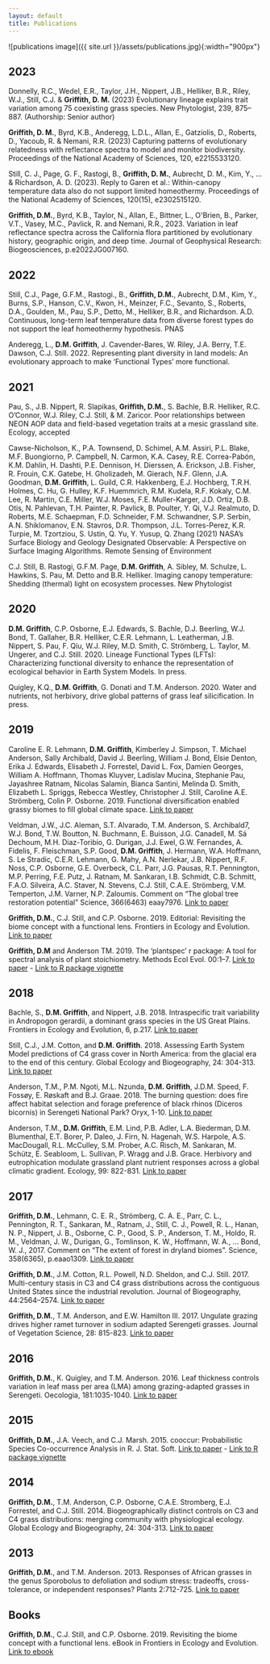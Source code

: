 ```yaml
---
layout: default
title: Publications
---
```


![publications image]({{ site.url }}/assets/publications.jpg){:width="900px"}

## 2023

Donnelly, R.C., Wedel, E.R., Taylor, J.H., Nippert, J.B., Helliker, B.R., Riley, W.J., Still, C.J. & **Griffith, D. M.** (2023) Evolutionary lineage explains trait variation among 75 coexisting grass species. New Phytologist, 239, 875–887. (Authorship: Senior author)

**Griffith, D. M.**, Byrd, K.B., Anderegg, L.D.L., Allan, E., Gatziolis, D., Roberts, D., Yacoub, R. & Nemani, R.R. (2023) Capturing patterns of evolutionary relatedness with reflectance spectra to model and monitor biodiversity. Proceedings of the National Academy of Sciences, 120, e2215533120.  

Still, C. J., Page, G. F., Rastogi, B., **Griffith, D. M.**, Aubrecht, D. M., Kim, Y., ... & Richardson, A. D. (2023). Reply to Garen et al.: Within-canopy temperature data also do not support limited homeothermy. Proceedings of the National Academy of Sciences, 120(15), e2302515120.

**Griffith, D.M.**, Byrd, K.B., Taylor, N., Allan, E., Bittner, L., O'Brien, B., Parker, V.T., Vasey, M.C., Pavlick, R. and Nemani, R.R., 2023. Variation in leaf reflectance spectra across the California flora partitioned by evolutionary history, geographic origin, and deep time. Journal of Geophysical Research: Biogeosciences, p.e2022JG007160.

## 2022

Still, C.J., Page, G.F.M., Rastogi., B., **Griffith, D.M.**,  Aubrecht, D.M., Kim, Y., Burns, S.P., Hanson, C.V., Kwon, H., Meinzer, F.C., Sevanto, S., Roberts, D.A., Goulden, M., Pau, S.P., Detto, M., Helliker, B.R., and Richardson. A.D. Continuous, long-term leaf temperature data from diverse forest types do not support the leaf homeothermy hypothesis. PNAS

Anderegg, L., **D.M. Griffith**, J. Cavender-Bares, W. Riley, J.A. Berry, T.E. Dawson, C.J. Still. 2022. Representing plant diversity in land models: An evolutionary approach to make ‘Functional Types’ more functional.  

## 2021

Pau, S., J.B. Nippert, R. Slapikas, **Griffith, D.M.**, S. Bachle, B.R. Helliker, R.C. O’Connor, W.J. Riley, C.J. Still, & M. Zaricor. Poor relationships between NEON AOP data and field-based vegetation traits at a mesic grassland site. Ecology, accepted

Cawse-Nicholson, K., P.A. Townsend, D. Schimel, A.M. Assiri, P.L. Blake, M.F. Buongiorno, P. Campbell, N. Carmon, K.A. Casey, R.E. Correa-Pabón, K.M. Dahlin, H. Dashti, P.E. Dennison, H. Dierssen, A. Erickson, J.B. Fisher, R. Frouin, C.K. Gatebe, H. Gholizadeh, M. Gierach, N.F. Glenn, J.A. Goodman, **D.M. Griffith**, L. Guild, C.R. Hakkenberg, E.J. Hochberg, T.R.H. Holmes, C. Hu, G. Hulley, K.F. Huemmrich, R.M. Kudela, R.F. Kokaly,  C.M. Lee, R. Martin, C.E. Miller, W.J. Moses, F.E. Muller-Karger, J.D. Ortiz, D.B. Otis, N. Pahlevan, T.H. Painter, R. Pavlick, B. Poulter, Y. Qi, V.J. Realmuto, D. Roberts, M.E. Schaepman, F.D. Schneider, F.M. Schwandner, S.P. Serbin, A.N. Shiklomanov, E.N. Stavros, D.R. Thompson, J.L. Torres-Perez, K.R. Turpie, M. Tzortziou, S. Ustin, Q. Yu, Y. Yusup, Q. Zhang (2021) NASA’s Surface Biology and Geology Designated Observable: A Perspective on Surface Imaging Algorithms. Remote Sensing of Environment

C.J. Still, B. Rastogi, G.F.M. Page, **D.M. Griffith**, A. Sibley, M. Schulze, L. Hawkins, S. Pau, M. Detto and B.R. Helliker. Imaging canopy temperature: Shedding (thermal) light on ecosystem processes. New Phytologist

## 2020  

**D.M. Griffith**, C.P. Osborne, E.J. Edwards, S. Bachle, D.J. Beerling, W.J. Bond, T. Gallaher, B.R. Helliker, C.E.R. Lehmann, L. Leatherman, J.B. Nippert, S. Pau, F. Qiu, W.J. Riley, M.D. Smith, C. Strömberg, L. Taylor, M. Ungerer, and C.J. Still. 2020. Lineage Functional Types (LFTs): Characterizing functional diversity to enhance the representation of ecological behavior in Earth System Models. In press. 

Quigley, K.Q., **D.M. Griffith**, G. Donati and T.M. Anderson. 2020. Water and nutrients, not herbivory, drive global patterns of grass leaf silicification. In press.  

## 2019

Caroline E. R. Lehmann, **D.M. Griffith**, Kimberley J. Simpson, T. Michael Anderson, Sally Archibald, David J. Beerling, William J. Bond, Elsie Denton, Erika J. Edwards, Elisabeth J. Forrestel, David L. Fox, Damien Georges, William A. Hoffmann, Thomas Kluyver, Ladislav Mucina, Stephanie Pau, Jayashree Ratnam, Nicolas Salamin, Bianca Santini, Melinda D. Smith, Elizabeth L. Spriggs, Rebecca Westley, Christopher J. Still, Caroline A.E. Strömberg, Colin P. Osborne. 2019. Functional diversification enabled grassy biomes to fill global climate space. [Link to paper](https://doi.org/10.1101/583625)

Veldman, J.W., J.C. Aleman, S.T. Alvarado, T.M. Anderson, S. Archibald7, W.J. Bond, T.W. Boutton, N. Buchmann, E. Buisson, J.G. Canadell, M. Sá Dechoum, M.H. Diaz-Toribio, G. Durigan, J.J. Ewel, G.W. Fernandes, A. Fidelis, F. Fleischman, S.P. Good, **D.M. Griffith**, J. Hermann, W.A. Hoffmann, S. Le Stradic, C.E.R. Lehmann, G. Mahy, A.N. Nerlekar, J.B. Nippert, R.F. Noss, C.P. Osborne, G.E. Overbeck, C.L. Parr, J.G. Pausas, R.T. Pennington, M.P. Perring, F.E. Putz, J. Ratnam, M. Sankaran, I.B. Schmidt, C.B. Schmitt, F.A.O. Silveira, A.C. Staver, N. Stevens, C.J. Still, C.A.E. Strömberg, V.M. Temperton, J.M. Varner, N.P. Zaloumis. Comment on “The global tree restoration potential” Science, 366(6463) eaay7976. [Link to paper](https://science.sciencemag.org/content/366/6463/eaay7976)

**Griffith, D.M.**, C.J. Still, and C.P. Osborne. 2019. Editorial: Revisiting the biome concept with a functional lens. Frontiers in Ecology and Evolution. [Link to paper](https://www.frontiersin.org/articles/10.3389/fevo.2019.00144/full)

**Griffith, D.M** and Anderson TM. 2019. The ‘plantspec’ r package: A tool for spectral analysis of plant stoichiometry. Methods Ecol Evol. 00:1–7. [Link to paper](https://besjournals.onlinelibrary.wiley.com/doi/10.1111/2041-210X.13143) - [Link to R package vignette](https://griffithdan.github.io/pages/code_and_data/plantspec.html)

## 2018

Bachle, S., **D.M. Griffith**, and Nippert, J.B. 2018. Intraspecific trait variability in Andropogon gerardii, a dominant grass species in the US Great Plains. Frontiers in Ecology and Evolution, 6, p.217. [Link to paper](https://www.frontiersin.org/articles/10.3389/fevo.2018.00217/full) 

Still, C.J., J.M. Cotton, and **D.M. Griffith**. 2018. Assessing Earth System Model predictions of C4 grass cover in North America: from the glacial era to the end of this century. Global Ecology and Biogeography, 24: 304-313. [Link to paper](https://onlinelibrary.wiley.com/doi/full/10.1111/geb.12830) 

Anderson, T.M., P.M. Ngoti, M.L. Nzunda, **D.M. Griffith**, J.D.M. Speed, F. Fossøy, E. Røskaft and B.J. Graae. 2018. The burning question: does fire affect habitat selection and forage preference of black rhinos (Diceros bicornis) in Serengeti National Park? Oryx, 1-10. [Link to paper](https://doi.org/10.1017/S0030605318000388) 

Anderson, T.M., **D.M. Griffith**, E.M. Lind, P.B. Adler, L.A. Biederman, D.M. Blumenthal, E.T. Borer, P. Daleo, J. Firn, N. Hagenah, W.S. Harpole, A.S. MacDougall, R.L. McCulley, S.M. Prober, A.C. Risch, M. Sankaran, M. Schütz, E. Seabloom, L. Sullivan, P. Wragg and J.B. Grace. Herbivory and eutrophication modulate grassland plant nutrient responses across a global climatic gradient. Ecology, 99: 822-831. [Link to paper](https://esajournals.onlinelibrary.wiley.com/doi/epdf/10.1002/ecy.2175) 

## 2017

**Griffith, D.M.**, Lehmann, C. E. R., Strömberg, C. A. E., Parr, C. L., Pennington, R. T., Sankaran, M., Ratnam, J., Still, C. J., Powell, R. L., Hanan, N. P., Nippert, J. B., Osborne, C. P., Good, S. P., Anderson, T. M., Holdo, R. M., Veldman, J. W., Durigan, G., Tomlinson, K. W., Hoffmann, W. A., … Bond, W. J., 2017. Comment on “The extent of forest in dryland biomes”. Science, 358(6365), p.eaao1309. [Link to paper](http://science.sciencemag.org/content/358/6365/eaao1309/tab-pdf) 

**Griffith, D.M.**, J.M. Cotton, R.L. Powell, N.D. Sheldon, and C.J. Still. 2017. Multi-century stasis in C3 and C4 grass distributions across the contiguous United States since the industrial revolution. Journal of Biogeography, 44:2564–2574. [Link to paper](https://onlinelibrary.wiley.com/doi/abs/10.1111/jbi.13061) 

**Griffith, D.M.**, T.M. Anderson, and E.W. Hamilton III. 2017. Ungulate grazing drives higher ramet turnover in sodium adapted Serengeti grasses. Journal of Vegetation Science, 28: 815-823. [Link to paper](https://onlinelibrary.wiley.com/doi/abs/10.1111/jvs.12526) 

## 2016

**Griffith, D.M.**, K. Quigley, and T.M. Anderson. 2016. Leaf thickness controls variation in leaf mass per area (LMA) among grazing-adapted grasses in Serengeti. Oecologia, 181:1035-1040. [Link to paper](https://link.springer.com/article/10.1007%2Fs00442-016-3632-3) 

## 2015

**Griffith, D.M.**, J.A. Veech, and C.J. Marsh. 2015. cooccur: Probabilistic Species Co-occurrence Analysis in R. J. Stat. Soft. [Link to paper](https://www.jstatsoft.org/article/view/v069c02) - [Link to R package vignette](https://griffithdan.github.io/pages/code_and_data/cooccur.html)

## 2014

**Griffith, D.M.**, T.M. Anderson, C.P. Osborne, C.A.E. Stromberg, E.J. Forrestel, and C.J. Still. 2014. Biogeographically distinct controls on C3 and C4 grass distributions: merging community with physiological ecology. Global Ecology and Biogeography, 24: 304-313. [Link to paper](https://onlinelibrary.wiley.com/doi/full/10.1111/geb.12265) 

## 2013

**Griffith, D.M.**, and T.M. Anderson. 2013. Responses of African grasses in the genus Sporobolus to defoliation and sodium stress: tradeoffs, cross-tolerance, or independent responses? Plants 2:712-725. [Link to paper](https://www.ncbi.nlm.nih.gov/pubmed/27137400) 

## Books

**Griffith, D.M.**, C.J. Still, and C.P. Osborne. 2019. Revisiting the biome concept with a functional lens. eBook in Frontiers in Ecology and Evolution. [Link to ebook](https://www.frontiersin.org/articles/10.3389/fevo.2019.00144/full)
